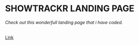 # SHOWTRACKR LANDING PAGE
###### Check out this wonderfull landing page that i have coded.

[Link](https://samuka-monteiro.github.io/ShowTrackr/)
